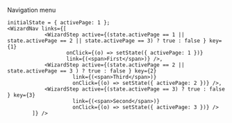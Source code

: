 Navigation menu
    
    initialState = { activePage: 1 };
    <WizardNav links={[
                <WizardStep active={(state.activePage == 1 || state.activePage == 2 || state.activePage == 3) ? true : false } key={1} 
                       onClick={(o) => setState({ activePage: 1 })}
                       link={(<span>First</span>)} />,
                <WizardStep active={(state.activePage == 2 || state.activePage == 3 ) ? true : false } key={2} 
                         link={(<span>Third</span>)} 
                         onClick={(o) => setState({ activePage: 2 })} />,
                <WizardStep active={(state.activePage == 3) ? true : false } key={3} 
                         link={(<span>Second</span>)}
                         onClick={(o) => setState({ activePage: 3 })} /> 
            ]} />
